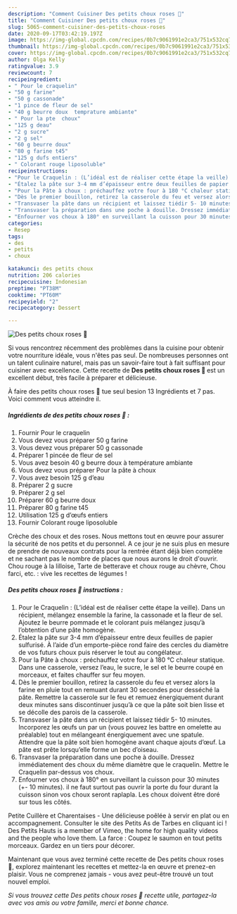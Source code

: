```yaml
---
description: "Comment Cuisiner Des petits choux roses 🌹"
title: "Comment Cuisiner Des petits choux roses 🌹"
slug: 5065-comment-cuisiner-des-petits-choux-roses
date: 2020-09-17T03:42:19.197Z
image: https://img-global.cpcdn.com/recipes/0b7c9061991e2ca3/751x532cq70/des-petits-choux-roses-🌹-photo-principale-de-la-recette.jpg
thumbnail: https://img-global.cpcdn.com/recipes/0b7c9061991e2ca3/751x532cq70/des-petits-choux-roses-🌹-photo-principale-de-la-recette.jpg
cover: https://img-global.cpcdn.com/recipes/0b7c9061991e2ca3/751x532cq70/des-petits-choux-roses-🌹-photo-principale-de-la-recette.jpg
author: Olga Kelly
ratingvalue: 3.9
reviewcount: 7
recipeingredient:
- " Pour le craquelin"
- "50 g farine"
- "50 g cassonade"
- "1 pince de fleur de sel"
- "40 g beurre doux  temprature ambiante"
- " Pour la pte  choux"
- "125 g deau"
- "2 g sucre"
- "2 g sel"
- "60 g beurre doux"
- "80 g farine t45"
- "125 g dufs entiers"
- " Colorant rouge liposoluble"
recipeinstructions:
- "Pour le Craquelin : (L’idéal est de réaliser cette étape la veille). Dans un récipient, mélangez ensemble la farine, la cassonade et la fleur de sel. Ajoutez le beurre pommade et le colorant puis mélangez jusqu’à l’obtention d’une pâte homogène."
- "Étalez la pâte sur 3-4 mm d’épaisseur entre deux feuilles de papier sulfurisé. À l’aide d’un emporte-pièce rond faire des cercles du diamètre de vos futurs choux puis réserver le tout au congélateur."
- "Pour la Pâte à choux : préchauffez votre four à 180 °C chaleur statique. Dans une casserole, versez l’eau, le sucre, le sel et le beurre coupé en morceaux, et faites chauffer sur feu moyen."
- "Dès le premier bouillon, retirez la casserole du feu et versez alors la farine en pluie tout en remuant durant 30 secondes pour desséché la pâte. Remettre la casserole sur le feu et remuez énergiquement durant deux minutes sans discontinuer jusqu’à ce que la pâte soit bien lisse et se décolle des parois de la casserole."
- "Transvaser la pâte dans un récipient et laissez tiédir 5- 10 minutes. Incorporez les œufs un par un (vous pouvez les battre en omelette au préalable) tout en mélangeant énergiquement avec une spatule. Attendre que la pâte soit bien homogène avant chaque ajouts d’œuf. La pâte est prête lorsqu’elle forme un bec d’oiseau."
- "Transvaser la préparation dans une poche à douille. Dressez immédiatement des choux du même diamètre que le craquelin. Mettre le Craquelin par-dessus vos choux."
- "Enfourner vos choux à 180° en surveillant la cuisson pour 30 minutes (+- 10 minutes). il ne faut surtout pas ouvrir la porte du four durant la cuisson sinon vos choux seront raplapla. Les choux doivent être doré sur tous les côtés."
categories:
- Resep
tags:
- des
- petits
- choux

katakunci: des petits choux 
nutrition: 206 calories
recipecuisine: Indonesian
preptime: "PT38M"
cooktime: "PT60M"
recipeyield: "2"
recipecategory: Dessert

---
```



![Des petits choux roses 🌹](https://img-global.cpcdn.com/recipes/0b7c9061991e2ca3/751x532cq70/des-petits-choux-roses-🌹-photo-principale-de-la-recette.jpg)

Si vous rencontrez récemment des problèmes dans la cuisine pour obtenir votre nourriture idéale, vous n'êtes pas seul. De nombreuses personnes ont un talent culinaire naturel, mais pas un savoir-faire tout à fait suffisant pour cuisiner avec excellence. Cette recette de <strong> Des petits choux roses 🌹 </strong> est un excellent début, très facile à préparer et délicieuse.

<!--inarticleads1-->

À faire des petits choux roses 🌹 tue seul besion 13 Ingrédients et 7 pas. Voici comment vous atteindre il.

##### Ingrédients de des petits choux roses 🌹 :

1. Fournir  Pour le craquelin
1. Vous devez vous préparer 50 g farine
1. Vous devez vous préparer 50 g cassonade
1. Préparer 1 pincée de fleur de sel
1. Vous avez besoin 40 g beurre doux à température ambiante
1. Vous devez vous préparer  Pour la pâte à choux
1. Vous avez besoin 125 g d’eau
1. Préparer 2 g sucre
1. Préparer 2 g sel
1. Préparer 60 g beurre doux
1. Préparer 80 g farine t45
1. Utilisation 125 g d’œufs entiers
1. Fournir  Colorant rouge liposoluble


Crèche des choux et des roses. Nous mettons tout en œuvre pour assurer la sécurité de nos petits et du personnel. A ce jour je ne suis plus en mesure de prendre de nouveaux contrats pour la rentrée étant déjà bien complète et ne sachant pas le nombre de places que nous aurons le droit d&#39;ouvrir. Chou rouge à la lilloise, Tarte de betterave et choux rouge au chèvre, Chou farci, etc. : vive les recettes de légumes ! 

<!--inarticleads2-->

##### Des petits choux roses 🌹 instructions :

1. Pour le Craquelin : (L’idéal est de réaliser cette étape la veille). Dans un récipient, mélangez ensemble la farine, la cassonade et la fleur de sel. Ajoutez le beurre pommade et le colorant puis mélangez jusqu’à l’obtention d’une pâte homogène.
1. Étalez la pâte sur 3-4 mm d’épaisseur entre deux feuilles de papier sulfurisé. À l’aide d’un emporte-pièce rond faire des cercles du diamètre de vos futurs choux puis réserver le tout au congélateur.
1. Pour la Pâte à choux : préchauffez votre four à 180 °C chaleur statique. Dans une casserole, versez l’eau, le sucre, le sel et le beurre coupé en morceaux, et faites chauffer sur feu moyen.
1. Dès le premier bouillon, retirez la casserole du feu et versez alors la farine en pluie tout en remuant durant 30 secondes pour desséché la pâte. Remettre la casserole sur le feu et remuez énergiquement durant deux minutes sans discontinuer jusqu’à ce que la pâte soit bien lisse et se décolle des parois de la casserole.
1. Transvaser la pâte dans un récipient et laissez tiédir 5- 10 minutes. Incorporez les œufs un par un (vous pouvez les battre en omelette au préalable) tout en mélangeant énergiquement avec une spatule. Attendre que la pâte soit bien homogène avant chaque ajouts d’œuf. La pâte est prête lorsqu’elle forme un bec d’oiseau.
1. Transvaser la préparation dans une poche à douille. Dressez immédiatement des choux du même diamètre que le craquelin. Mettre le Craquelin par-dessus vos choux.
1. Enfourner vos choux à 180° en surveillant la cuisson pour 30 minutes (+- 10 minutes). il ne faut surtout pas ouvrir la porte du four durant la cuisson sinon vos choux seront raplapla. Les choux doivent être doré sur tous les côtés.


Petite Cuillère et Charentaises - Une délicieuse poêlée à servir en plat ou en accompagnement. Consulter le site des Petits As de Tarbes en cliquant ici ! Des Petits Hauts is a member of Vimeo, the home for high quality videos and the people who love them. La farce : Coupez le saumon en tout petits morceaux. Gardez en un tiers pour décorer. 

<!--inarticleads1-->

<p>
Maintenant que vous avez terminé cette recette de Des petits choux roses 🌹, explorez maintenant les recettes et mettez-la en œuvre et prenez-en plaisir. Vous ne comprenez jamais - vous avez peut-être trouvé un tout nouvel emploi.
</p>

<p>
<i>Si vous trouvez cette Des petits choux roses 🌹 recette utile, partagez-la avec vos amis ou votre famille, merci et bonne chance.</i>
</p>
